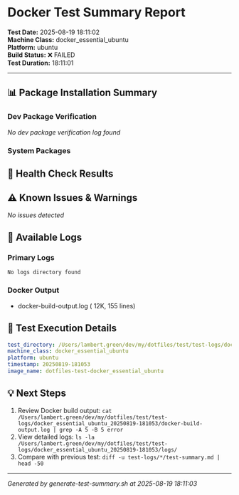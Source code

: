 # Docker Test Summary Report

**Test Date:** 2025-08-19 18:11:02  
**Machine Class:** docker_essential_ubuntu  
**Platform:** ubuntu  
**Build Status:** ❌ FAILED  
**Test Duration:** 18:11:01

---

## 📊 Package Installation Summary

### Dev Package Verification

*No dev package verification log found*

### System Packages

## 🏥 Health Check Results

## ⚠️ Known Issues & Warnings

*No issues detected*

## 📁 Available Logs

### Primary Logs
```
No logs directory found
```

### Docker Output
- docker-build-output.log ( 12K, 155 lines)

## 🔧 Test Execution Details

```yaml
test_directory: /Users/lambert.green/dev/my/dotfiles/test/test-logs/docker_essential_ubuntu_20250819-181053
machine_class: docker_essential_ubuntu
platform: ubuntu
timestamp: 20250819-181053
image_name: dotfiles-test-docker_essential_ubuntu
```

## 💡 Next Steps

1. Review Docker build output: `cat /Users/lambert.green/dev/my/dotfiles/test/test-logs/docker_essential_ubuntu_20250819-181053/docker-build-output.log | grep -A 5 -B 5 error`
2. View detailed logs: `ls -la /Users/lambert.green/dev/my/dotfiles/test/test-logs/docker_essential_ubuntu_20250819-181053/logs/`
3. Compare with previous test: `diff -u test-logs/*/test-summary.md | head -50`

---
*Generated by generate-test-summary.sh at 2025-08-19 18:11:03*

